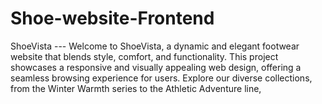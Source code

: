 # Shoe-website-Frontend
ShoeVista ---   Welcome to ShoeVista, a dynamic and elegant footwear website that blends style, comfort, and functionality. This project showcases a responsive and visually appealing web design, offering a seamless browsing experience for users. Explore our diverse collections, from the Winter Warmth series to the Athletic Adventure line,
